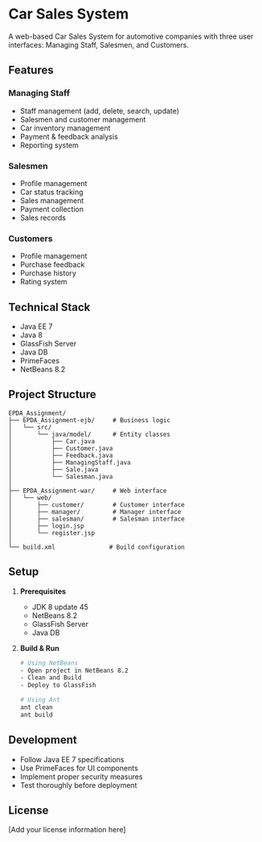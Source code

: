 # Car Sales System

A web-based Car Sales System for automotive companies with three user interfaces: Managing Staff, Salesmen, and Customers.

## Features

### Managing Staff

- Staff management (add, delete, search, update)
- Salesmen and customer management
- Car inventory management
- Payment & feedback analysis
- Reporting system

### Salesmen

- Profile management
- Car status tracking
- Sales management
- Payment collection
- Sales records

### Customers

- Profile management
- Purchase feedback
- Purchase history
- Rating system

## Technical Stack

- Java EE 7
- Java 8
- GlassFish Server
- Java DB
- PrimeFaces
- NetBeans 8.2

## Project Structure

```
EPDA_Assignment/
├── EPDA_Assignment-ejb/     # Business logic
│   └── src/
│       └── java/model/      # Entity classes
│           ├── Car.java
│           ├── Customer.java
│           ├── Feedback.java
│           ├── ManagingStaff.java
│           ├── Sale.java
│           └── Salesman.java
│
├── EPDA_Assignment-war/     # Web interface
│   └── web/
│       ├── customer/        # Customer interface
│       ├── manager/         # Manager interface
│       ├── salesman/        # Salesman interface
│       ├── login.jsp
│       └── register.jsp
│
└── build.xml               # Build configuration
```

## Setup

1. **Prerequisites**

   - JDK 8 update 45
   - NetBeans 8.2
   - GlassFish Server
   - Java DB

2. **Build & Run**

   ```bash
   # Using NetBeans
   - Open project in NetBeans 8.2
   - Clean and Build
   - Deploy to GlassFish

   # Using Ant
   ant clean
   ant build
   ```

## Development

- Follow Java EE 7 specifications
- Use PrimeFaces for UI components
- Implement proper security measures
- Test thoroughly before deployment

## License

[Add your license information here]
